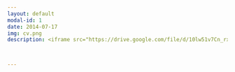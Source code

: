 ```yaml
---
layout: default
modal-id: 1
date: 2014-07-17
img: cv.png
description: <iframe src="https://drive.google.com/file/d/10lw51v7Cn_rxbymnPSDFwjuJXAWc12FS/preview" width="100%" height="800"></iframe> <br> <br> <a href="<https://github.com/gmoday/gmoday.github.io/blob/master/CV.ODay.Garrett.05.29.2018.pdf">Click here to download my CV!</a>



---
```

